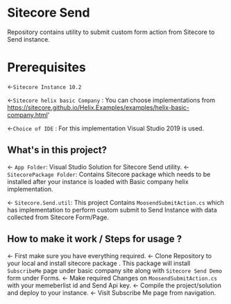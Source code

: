 # Sitecore Send
Repository contains utility to submit custom form action from Sitecore to Send instance.

# Prerequisites
←`Sitecore Instance 10.2`

←`Sitecore helix basic Company` : You can choose implementations from https://sitecore.github.io/Helix.Examples/examples/helix-basic-company.html'

←`Choice of IDE` : For this implementation Visual Studio 2019 is used.

## What's in this project?

← `App Folder`: Visual Studio Solution for Sitecore Send utility.
← `SitecorePackage Folder`: Contains Sitecore package which needs to be installed after your instance is loaded with Basic company helix implementation.

← `Sitecore.Send.util`: This project Contains `MoosendSubmitAction.cs` which has implementation to perform custom submit to Send Instance with data collected from Sitecore Form/Page.

## How to make it work / Steps for usage ?

← First make sure you have everything required.
← Clone Repository to your local and install sitecore package . This package will install `SubscribeMe` page under basic company site along with `Sitecore Send Demo` form under Forms.
← Make required Changes on `MoosendSubmitAction.cs` with your memeberlist id and Send Api key.
← Compile the project/solution and deploy to your instance.
← Visit Subscribe Me page from navigation.




